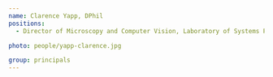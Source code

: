 ```yaml
---
name: Clarence Yapp, DPhil
positions:
  - Director of Microscopy and Computer Vision, Laboratory of Systems Pharmacology

photo: people/yapp-clarence.jpg

group: principals
---
```

